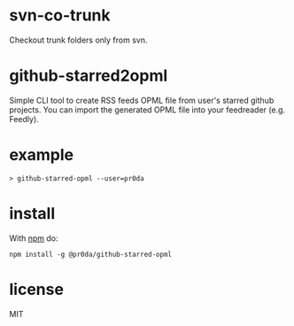 # svn-co-trunk
Checkout trunk folders only from svn.



# github-starred2opml

Simple CLI tool to create RSS feeds OPML file from user's starred github projects. You can import the generated OPML file into your feedreader (e.g. Feedly). 

# example
```
> github-starred-opml --user=pr0da
```

# install

With [npm](https://npmjs.org) do:

```
npm install -g @pr0da/github-starred-opml
```

# license

MIT